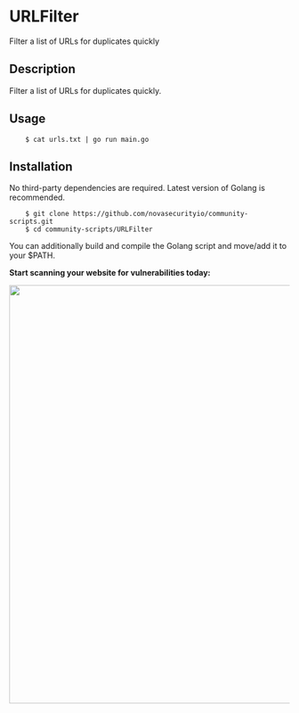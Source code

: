 # URLFilter
Filter a list of URLs for duplicates quickly

## Description
Filter a list of URLs for duplicates quickly.

## Usage
```
	$ cat urls.txt | go run main.go
```

## Installation
No third-party dependencies are required. Latest version of Golang is recommended.

```
	$ git clone https://github.com/novasecurityio/community-scripts.git
	$ cd community-scripts/URLFilter
```

You can additionally build and compile the Golang script and move/add it to your $PATH.


**Start scanning your website for vulnerabilities today:**
<p align="center">
	<a href="https://novasec.io/?ref=github">
		<img src="https://novasec.io/social-banner.png" width="750px">
	</a>
</p>